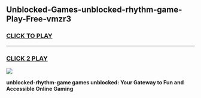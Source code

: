 
## Unblocked-Games-unblocked-rhythm-game-Play-Free-vmzr3
<h3>
<a href="https://premium76.site?title=unblocked-rhythm-game&ref=17A">CLICK TO PLAY</a></h3>
<hr>

<h3>
<a href="https://premium76.site?title=unblocked-rhythm-game&ref=17A">CLICK 2 PLAY</a>
  
</h3>

<a href="https://premium76.site?title=unblocked-rhythm-game&ref=17A"><img src="https://clearcache.store/games.png"></a>


**unblocked-rhythm-game games unblocked: Your Gateway to Fun and Accessible Online Gaming**
